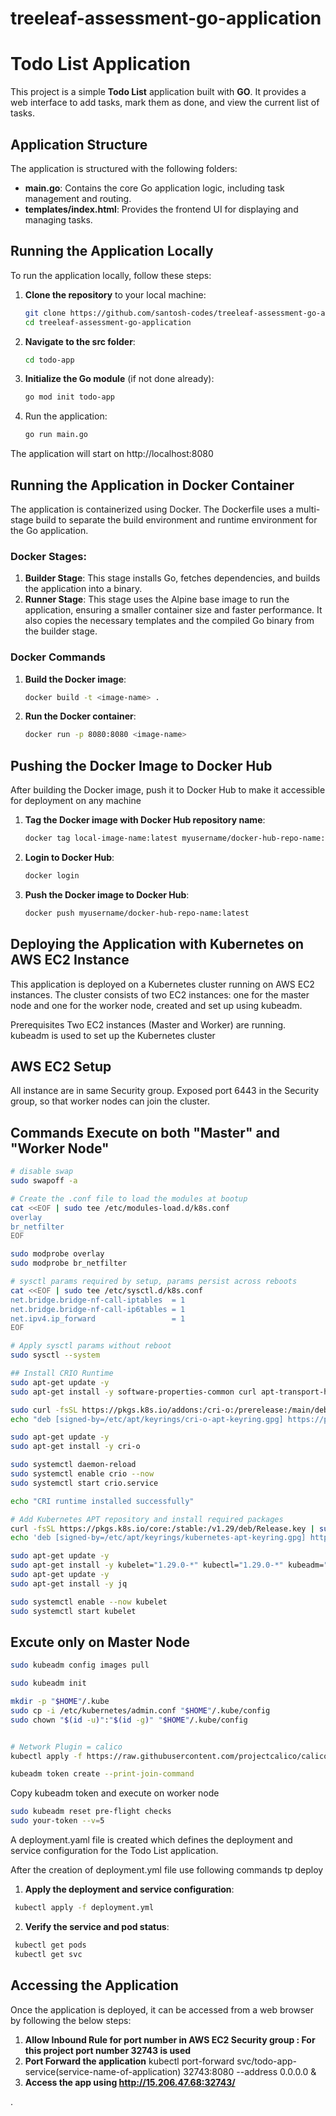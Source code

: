 # treeleaf-assessment-go-application

# Todo List Application

This project is a simple **Todo List** application built with **GO**. It provides a web interface to add tasks, mark them as done, and view the current list of tasks.

## Application Structure

The application is structured with the following folders:

- **main.go**: Contains the core Go application logic, including task management and routing.
- **templates/index.html**: Provides the frontend UI for displaying and managing tasks.

## Running the Application Locally

To run the application locally, follow these steps:

1. **Clone the repository** to your local machine:

   ```bash
   git clone https://github.com/santosh-codes/treeleaf-assessment-go-application
   cd treeleaf-assessment-go-application

   ```

2. **Navigate to the src folder**:

   ```bash
   cd todo-app

   ```

3. **Initialize the Go module** (if not done already):

   ```bash
   go mod init todo-app

   ```

4. Run the application:

   ```bash
   go run main.go

   ```

The application will start on http://localhost:8080

## Running the Application in Docker Container

The application is containerized using Docker. The Dockerfile uses a multi-stage build to separate the build environment and runtime environment for the Go application.

### Docker Stages:

1. **Builder Stage**: This stage installs Go, fetches dependencies, and builds the application into a binary.
2. **Runner Stage**: This stage uses the Alpine base image to run the application, ensuring a smaller container size and faster performance. It also copies the necessary templates and the compiled Go binary from the builder stage.

### Docker Commands

1. **Build the Docker image**:

   ```bash
   docker build -t <image-name> .
   ```

2. **Run the Docker container**:

   ```bash
   docker run -p 8080:8080 <image-name>

   ```

## Pushing the Docker Image to Docker Hub

After building the Docker image, push it to Docker Hub to make it accessible for deployment on any machine

1. **Tag the Docker image with Docker Hub repository name**:

   ```bash
   docker tag local-image-name:latest myusername/docker-hub-repo-name:latest

   ```

2. **Login to Docker Hub**:

   ```bash
   docker login

   ```

3. **Push the Docker image to Docker Hub**:

   ```bash
   docker push myusername/docker-hub-repo-name:latest

   ```

## Deploying the Application with Kubernetes on AWS EC2 Instance

This application is deployed on a Kubernetes cluster running on AWS EC2 instances. The cluster consists of two EC2 instances: one for the master node and one for the worker node, created and set up using kubeadm.

Prerequisites
Two EC2 instances (Master and Worker) are running.
kubeadm is used to set up the Kubernetes cluster

## AWS EC2 Setup

All instance are in same Security group.
Exposed port 6443 in the Security group, so that worker nodes can join the cluster.

## Commands Execute on both "Master" and "Worker Node"

```bash
# disable swap
sudo swapoff -a

# Create the .conf file to load the modules at bootup
cat <<EOF | sudo tee /etc/modules-load.d/k8s.conf
overlay
br_netfilter
EOF

sudo modprobe overlay
sudo modprobe br_netfilter

# sysctl params required by setup, params persist across reboots
cat <<EOF | sudo tee /etc/sysctl.d/k8s.conf
net.bridge.bridge-nf-call-iptables  = 1
net.bridge.bridge-nf-call-ip6tables = 1
net.ipv4.ip_forward                 = 1
EOF

# Apply sysctl params without reboot
sudo sysctl --system

## Install CRIO Runtime
sudo apt-get update -y
sudo apt-get install -y software-properties-common curl apt-transport-https ca-certificates gpg

sudo curl -fsSL https://pkgs.k8s.io/addons:/cri-o:/prerelease:/main/deb/Release.key | sudo gpg --dearmor -o /etc/apt/keyrings/cri-o-apt-keyring.gpg
echo "deb [signed-by=/etc/apt/keyrings/cri-o-apt-keyring.gpg] https://pkgs.k8s.io/addons:/cri-o:/prerelease:/main/deb/ /" | sudo tee /etc/apt/sources.list.d/cri-o.list

sudo apt-get update -y
sudo apt-get install -y cri-o

sudo systemctl daemon-reload
sudo systemctl enable crio --now
sudo systemctl start crio.service

echo "CRI runtime installed successfully"

# Add Kubernetes APT repository and install required packages
curl -fsSL https://pkgs.k8s.io/core:/stable:/v1.29/deb/Release.key | sudo gpg --dearmor -o /etc/apt/keyrings/kubernetes-apt-keyring.gpg
echo 'deb [signed-by=/etc/apt/keyrings/kubernetes-apt-keyring.gpg] https://pkgs.k8s.io/core:/stable:/v1.29/deb/ /' | sudo tee /etc/apt/sources.list.d/kubernetes.list

sudo apt-get update -y
sudo apt-get install -y kubelet="1.29.0-*" kubectl="1.29.0-*" kubeadm="1.29.0-*"
sudo apt-get update -y
sudo apt-get install -y jq

sudo systemctl enable --now kubelet
sudo systemctl start kubelet
```

## Excute only on Master Node

```bash
sudo kubeadm config images pull

sudo kubeadm init

mkdir -p "$HOME"/.kube
sudo cp -i /etc/kubernetes/admin.conf "$HOME"/.kube/config
sudo chown "$(id -u)":"$(id -g)" "$HOME"/.kube/config


# Network Plugin = calico
kubectl apply -f https://raw.githubusercontent.com/projectcalico/calico/v3.26.0/manifests/calico.yaml

kubeadm token create --print-join-command

```

Copy kubeadm token and execute on worker node

```bash
sudo kubeadm reset pre-flight checks
sudo your-token --v=5
```

A deployment.yaml file is created which defines the deployment and service configuration for the Todo List application.

After the creation of deployment.yml file use following commands tp deploy

1. **Apply the deployment and service configuration**:

```bash
 kubectl apply -f deployment.yml

```

2. **Verify the service and pod status**:

```bash
 kubectl get pods
 kubectl get svc

```

## Accessing the Application

Once the application is deployed, it can be accessed from a web browser by following the below steps:

1. **Allow Inbound Rule for port number in AWS EC2 Security group : For this project port number 32743 is used**
2. **Port Forward the application**
   kubectl port-forward svc/todo-app-service(service-name-of-application) 32743:8080 --address 0.0.0.0 &
3. **Access the app using http://15.206.47.68:32743/**

.
